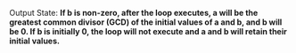 Output State: **If b is non-zero, after the loop executes, a will be the greatest common divisor (GCD) of the initial values of a and b, and b will be 0. If b is initially 0, the loop will not execute and a and b will retain their initial values.**